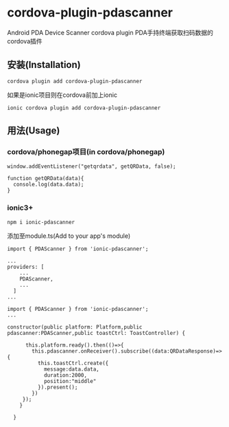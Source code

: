 # cordova-plugin-pdascanner
Android PDA Device Scanner cordova plugin
PDA手持终端获取扫码数据的cordova插件

## 安装(Installation)

```cordova plugin add cordova-plugin-pdascanner```

如果是ionic项目则在cordova前加上ionic

```ionic cordova plugin add cordova-plugin-pdascanner```

## 用法(Usage)

### cordova/phonegap项目(in cordova/phonegap)

```
window.addEventListener("getqrdata", getQRData, false);

function getQRData(data){
  console.log(data.data);
}
```

### ionic3+
```npm i ionic-pdascanner```

添加至module.ts(Add to your app's module)
```
import { PDAScanner } from 'ionic-pdascanner';

...
providers: [
    ...
    PDAScanner,
    ...
  ]
...
```

```
import { PDAScanner } from 'ionic-pdascanner';
...

constructor(public platform: Platform,public pdascanner:PDAScanner,public toastCtrl: ToastController) {

      this.platform.ready().then(()=>{
        this.pdascanner.onReceiver().subscribe((data:QRDataResponse)=>{
          this.toastCtrl.create({
            message:data.data,
            duration:2000,
            position:"middle"
          }).present();
        })
     });
    }

  }
```
